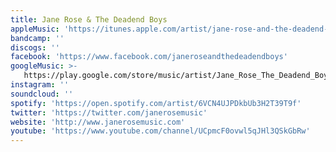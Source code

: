 ```yaml
---
title: Jane Rose & The Deadend Boys
appleMusic: 'https://itunes.apple.com/artist/jane-rose-and-the-deadend-boys/480756380'
bandcamp: ''
discogs: ''
facebook: 'https://www.facebook.com/janeroseandthedeadendboys'
googleMusic: >-
   https://play.google.com/store/music/artist/Jane_Rose_The_Deadend_Boys?id=Acuu37faheisvy6nlbf5ez2cgci
instagram: ''
soundcloud: ''
spotify: 'https://open.spotify.com/artist/6VCN4UJPDkbUb3H2T39T9f'
twitter: 'https://twitter.com/janerosemusic'
website: 'http://www.janerosemusic.com'
youtube: 'https://www.youtube.com/channel/UCpmcF0ovwl5qJHl3QSkGbRw'
---
```

